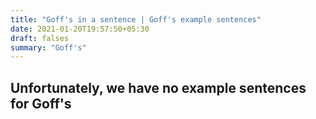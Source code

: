 ```yaml
---
title: "Goff's in a sentence | Goff's example sentences"
date: 2021-01-20T19:57:50+05:30
draft: falses
summary: "Goff's"
---
```

## Unfortunately, we have no example sentences for Goff's                 
